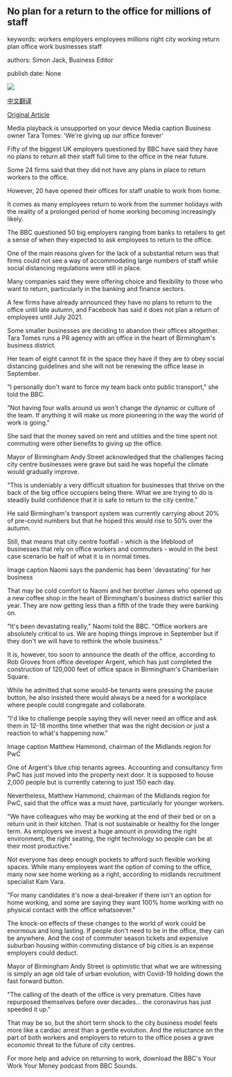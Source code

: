 ## No plan for a return to the office for millions of staff

keywords: workers employers employees millions right city working return plan office work businesses staff

authors: Simon Jack, Business Editor

publish date: None

![](https://ichef.bbci.co.uk/images/ic/1024x576/p08pmqyx.jpg)

[中文翻译](No%20plan%20for%20a%20return%20to%20the%20office%20for%20millions%20of%20staff_zh.md)

[Original Article](https://www.bbc.com/news/business-53901310)

Media playback is unsupported on your device Media caption Business owner Tara Tomes: 'We're giving up our office forever'

Fifty of the biggest UK employers questioned by BBC have said they have no plans to return all their staff full time to the office in the near future.

Some 24 firms said that they did not have any plans in place to return workers to the office.

However, 20 have opened their offices for staff unable to work from home.

It comes as many employees return to work from the summer holidays with the reality of a prolonged period of home working becoming increasingly likely.

The BBC questioned 50 big employers ranging from banks to retailers to get a sense of when they expected to ask employees to return to the office.

One of the main reasons given for the lack of a substantial return was that firms could not see a way of accommodating large numbers of staff while social distancing regulations were still in place.

Many companies said they were offering choice and flexibility to those who want to return, particularly in the banking and finance sectors.

A few firms have already announced they have no plans to return to the office until late autumn, and Facebook has said it does not plan a return of employees until July 2021.

Some smaller businesses are deciding to abandon their offices altogether. Tara Tomes runs a PR agency with an office in the heart of Birmingham's business district.

Her team of eight cannot fit in the space they have if they are to obey social distancing guidelines and she will not be renewing the office lease in September.

"I personally don't want to force my team back onto public transport," she told the BBC.

"Not having four walls around us won't change the dynamic or culture of the team. If anything it will make us more pioneering in the way the world of work is going."

She said that the money saved on rent and utilities and the time spent not commuting were other benefits to giving up the office.

Mayor of Birmingham Andy Street acknowledged that the challenges facing city centre businesses were grave but said he was hopeful the climate would gradually improve.

"This is undeniably a very difficult situation for businesses that thrive on the back of the big office occupiers being there. What we are trying to do is steadily build confidence that it is safe to return to the city centre."

He said Birmingham's transport system was currently carrying about 20% of pre-covid numbers but that he hoped this would rise to 50% over the autumn.

Still, that means that city centre footfall - which is the lifeblood of businesses that rely on office workers and commuters - would in the best case scenario be half of what it is in normal times.

Image caption Naomi says the pandemic has been 'devastating' for her business

That may be cold comfort to Naomi and her brother James who opened up a new coffee shop in the heart of Birmingham's business district earlier this year. They are now getting less than a fifth of the trade they were banking on.

"It's been devastating really," Naomi told the BBC. "Office workers are absolutely critical to us. We are hoping things improve in September but if they don't we will have to rethink the whole business."

It is, however, too soon to announce the death of the office, according to Rob Groves from office developer Argent, which has just completed the construction of 120,000 feet of office space in Birmingham's Chamberlain Square.

While he admitted that some would-be tenants were pressing the pause button, he also insisted there would always be a need for a workplace where people could congregate and collaborate.

"I'd like to challenge people saying they will never need an office and ask them in 12-18 months time whether that was the right decision or just a reaction to what's happening now."

Image caption Matthew Hammond, chairman of the Midlands region for PwC

One of Argent's blue chip tenants agrees. Accounting and consultancy firm PwC has just moved into the property next door. It is supposed to house 2,000 people but is currently catering to just 150 each day.

Nevertheless, Matthew Hammond, chairman of the Midlands region for PwC, said that the office was a must have, particularly for younger workers.

"We have colleagues who may be working at the end of their bed or on a return unit in their kitchen. That is not sustainable or healthy for the longer term. As employers we invest a huge amount in providing the right environment, the right seating, the right technology so people can be at their most productive."

Not everyone has deep enough pockets to afford such flexible working spaces. While many employees want the option of coming to the office, many now see home working as a right, according to midlands recruitment specialist Kam Vara.

"For many candidates it's now a deal-breaker if there isn't an option for home working, and some are saying they want 100% home working with no physical contact with the office whatsoever."

The knock-on effects of these changes to the world of work could be enormous and long lasting. If people don't need to be in the office, they can be anywhere. And the cost of commuter season tickets and expensive suburban housing within commuting distance of big cities is an expense employers could deduct.

Mayor of Birmingham Andy Street is optimistic that what we are witnessing is simply an age old tale of urban evolution, with Covid-19 holding down the fast forward button.

"The calling of the death of the office is very premature. Cities have repurposed themselves before over decades... the coronavirus has just speeded it up."

That may be so, but the short term shock to the city business model feels more like a cardiac arrest than a gentle evolution. And the reluctance on the part of both workers and employers to return to the office poses a grave economic threat to the future of city centres.

For more help and advice on returning to work, download the BBC's Your Work Your Money podcast from BBC Sounds.